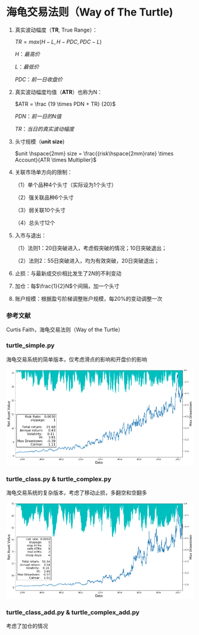 # 海龟交易法则（Way of The Turtle)

1. 真实波动幅度（**TR**, True Range）：

   $TR = max(H-L, H-PDC, PDC - L )$

   $H：最高价$

   $L：最低价$

   $PDC：前一日收盘价$

2. 真实波动幅度均值（**ATR**）也称为N：

   $ATR = \frac {19 \times PDN + TR} {20}$

   $PDN：前一日的N值$

   $TR：当日的真实波动幅度$

3. 头寸规模（**unit size**)

   $unit \hspace{2mm} size = \frac{{risk\hspace{2mm}rate} \times Account}{ATR \times Multiplier}$

4. 关联市场单方向的限制：

   （1）单个品种4个头寸（实际设为1个头寸）

   （2）强关联品种6个头寸

   （3）弱关联10个头寸

   （4）总头寸12个

5. 入市与退出：

   （1）法则1：20日突破进入，考虑假突破的情况；10日突破退出；

   （2）法则2：55日突破进入，均为有效突破，20日突破退出；

6. 止损：与最新成交价相比发生了$2N$的不利变动

7. 加仓：每$\frac{1}{2}N$个间隔，加一个头寸

8. 账户规模：根据盈亏阶梯调整账户规模，每20%的变动调整一次

### 参考文献
Curtis Faith，海龟交易法则（Way of the Turtle）

### turtle_simple.py

海龟交易系统的简单版本，仅考虑滑点的影响和开盘价的影响

![Turtle20(0.0030)](https://github.com/Jensenberg/way-of-the-turtle/blob/master/data/Turtle20(0.0030).png)

### turtle_class.py & turtle_complex.py

海龟交易系统的复杂版本，考虑了移动止损，多翻空和空翻多

![Turtle55(0.0050 1 6 2 4)](https://github.com/Jensenberg/way-of-the-turtle/blob/master/data/Turtle55(0.0050%201%206%202%204).png)

### turtle_class_add.py & turtle_complex_add.py

考虑了加仓的情况

